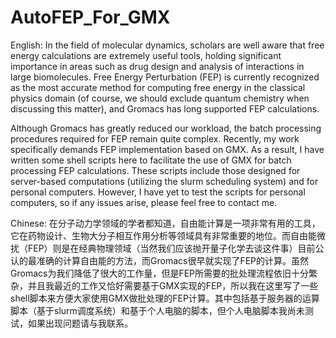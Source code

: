 # AutoFEP_For_GMX
English:
In the field of molecular dynamics, scholars are well aware that free energy calculations are extremely useful tools, holding significant importance in areas such as drug design and analysis of interactions in large biomolecules. Free Energy Perturbation (FEP) is currently recognized as the most accurate method for computing free energy in the classical physics domain (of course, we should exclude quantum chemistry when discussing this matter), and Gromacs has long supported FEP calculations.

Although Gromacs has greatly reduced our workload, the batch processing procedures required for FEP remain quite complex. Recently, my work specifically demands FEP implementation based on GMX. As a result, I have written some shell scripts here to facilitate the use of GMX for batch processing FEP calculations. These scripts include those designed for server-based computations (utilizing the slurm scheduling system) and for personal computers. However, I have yet to test the scripts for personal computers, so if any issues arise, please feel free to contact me.

Chinese:
在分子动力学领域的学者都知道，自由能计算是一项非常有用的工具，它在药物设计、生物大分子相互作用分析等领域具有非常重要的地位。而自由能微扰（FEP）则是在经典物理领域（当然我们应该抛开量子化学去谈这件事）目前公认的最准确的计算自由能的方法，而Gromacs很早就实现了FEP的计算。虽然Gromacs为我们降低了很大的工作量，但是FEP所需要的批处理流程依旧十分繁杂，并且我最近的工作又恰好需要基于GMX实现的FEP，所以我在这里写了一些shell脚本来方便大家使用GMX做批处理的FEP计算。其中包括基于服务器的运算脚本（基于slurm调度系统）和基于个人电脑的脚本，但个人电脑脚本我尚未测试，如果出现问题请与我联系。

